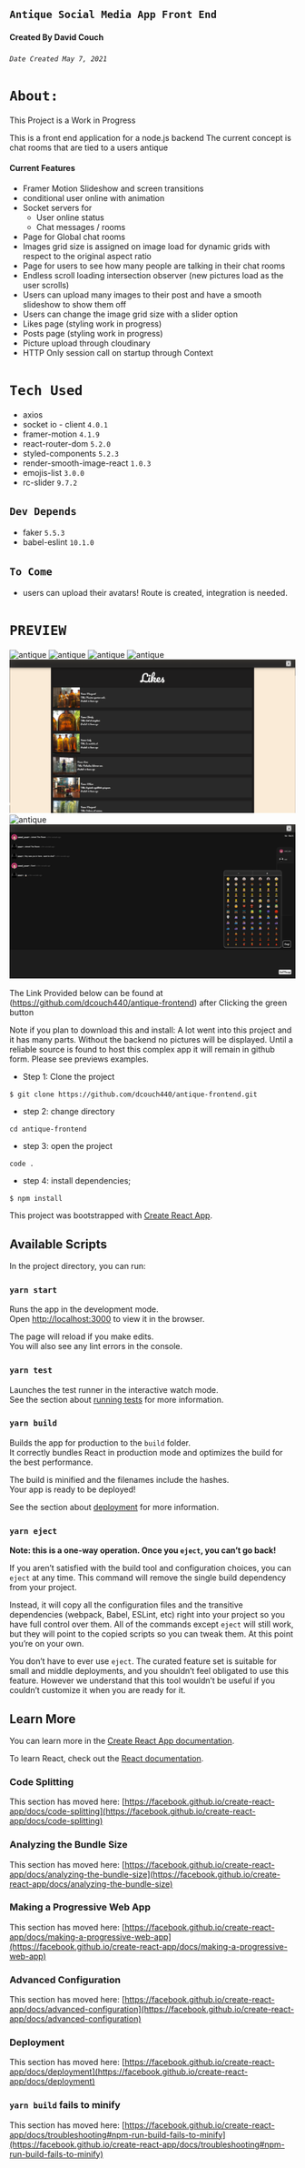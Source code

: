 ## `Antique Social Media App Front End`

#### Created By David Couch
###### `Date Created May 7, 2021`
# `About:`

  This Project is a Work in Progress

  This is a front end application for a node.js backend
  The current concept is chat rooms that are tied to a users antique

  #### Current Features

  - Framer Motion Slideshow and screen transitions
  - conditional user online with animation
  - Socket servers for
    - User online status
    - Chat messages / rooms
  - Page for Global chat rooms
  - Images grid size is assigned on image load for dynamic grids with respect to the original aspect ratio
  - Page for users to see how many people are talking in their chat rooms
  - Endless scroll loading intersection observer (new pictures load as the user scrolls)
  - Users can upload many images to their post and have a smooth slideshow to show them off
  - Users can change the image grid size with a slider option
  - Likes page (styling work in progress)
  - Posts page (styling work in progress)
  - Picture upload through cloudinary
  - HTTP Only session call on startup through Context

# `Tech Used`
- axios
- socket io - client `4.0.1`
- framer-motion `4.1.9`
- react-router-dom `5.2.0`
- styled-components `5.2.3`
- render-smooth-image-react `1.0.3`
- emojis-list `3.0.0`
- rc-slider `9.7.2`
## `Dev Depends`
- faker `5.5.3`
- babel-eslint `10.1.0`


## `To Come`
- users can upload their avatars! Route is created, integration is needed.

# `PREVIEW`

<img src='src/img/README/antique-home.PNG' alt='antique'>
<img src='src/img/README/antique-upload.PNG' alt='antique'>
<img src='src/img/README/antique-uploaded.PNG' alt='antique'>
<img src='src/img/README/antique-new-upload.PNG' alt='antique'>
<img src='src/img/README/antique-likes.PNG' alt='antique'>
<img src='src/img/README/antique-rooms.PNG' alt='antique'>
<img src='src/img/README/antique-chat.PNG' alt='antique'>

The Link Provided below can be found at (https://github.com/dcouch440/antique-frontend) after Clicking the green button

Note if you plan to download this and install: A lot went into this project and it has many parts.
Without the backend no pictures will be displayed.
Until a reliable source is found to host this complex app it will remain in github form.
Please see previews examples.

* Step 1: Clone the project
```
$ git clone https://github.com/dcouch440/antique-frontend.git
```

* step 2: change directory
```
cd antique-frontend
```

* step 3: open the project
```
code .
```

* step 4: install dependencies;
```
$ npm install
```

This project was bootstrapped with [Create React App](https://github.com/facebook/create-react-app).

## Available Scripts

In the project directory, you can run:

### `yarn start`

Runs the app in the development mode.\
Open [http://localhost:3000](http://localhost:3000) to view it in the browser.

The page will reload if you make edits.\
You will also see any lint errors in the console.

### `yarn test`

Launches the test runner in the interactive watch mode.\
See the section about [running tests](https://facebook.github.io/create-react-app/docs/running-tests) for more information.

### `yarn build`

Builds the app for production to the `build` folder.\
It correctly bundles React in production mode and optimizes the build for the best performance.

The build is minified and the filenames include the hashes.\
Your app is ready to be deployed!

See the section about [deployment](https://facebook.github.io/create-react-app/docs/deployment) for more information.

### `yarn eject`

**Note: this is a one-way operation. Once you `eject`, you can’t go back!**

If you aren’t satisfied with the build tool and configuration choices, you can `eject` at any time. This command will remove the single build dependency from your project.

Instead, it will copy all the configuration files and the transitive dependencies (webpack, Babel, ESLint, etc) right into your project so you have full control over them. All of the commands except `eject` will still work, but they will point to the copied scripts so you can tweak them. At this point you’re on your own.

You don’t have to ever use `eject`. The curated feature set is suitable for small and middle deployments, and you shouldn’t feel obligated to use this feature. However we understand that this tool wouldn’t be useful if you couldn’t customize it when you are ready for it.

## Learn More

You can learn more in the [Create React App documentation](https://facebook.github.io/create-react-app/docs/getting-started).

To learn React, check out the [React documentation](https://reactjs.org/).

### Code Splitting

This section has moved here: [https://facebook.github.io/create-react-app/docs/code-splitting](https://facebook.github.io/create-react-app/docs/code-splitting)

### Analyzing the Bundle Size

This section has moved here: [https://facebook.github.io/create-react-app/docs/analyzing-the-bundle-size](https://facebook.github.io/create-react-app/docs/analyzing-the-bundle-size)

### Making a Progressive Web App

This section has moved here: [https://facebook.github.io/create-react-app/docs/making-a-progressive-web-app](https://facebook.github.io/create-react-app/docs/making-a-progressive-web-app)

### Advanced Configuration

This section has moved here: [https://facebook.github.io/create-react-app/docs/advanced-configuration](https://facebook.github.io/create-react-app/docs/advanced-configuration)

### Deployment

This section has moved here: [https://facebook.github.io/create-react-app/docs/deployment](https://facebook.github.io/create-react-app/docs/deployment)

### `yarn build` fails to minify

This section has moved here: [https://facebook.github.io/create-react-app/docs/troubleshooting#npm-run-build-fails-to-minify](https://facebook.github.io/create-react-app/docs/troubleshooting#npm-run-build-fails-to-minify)
